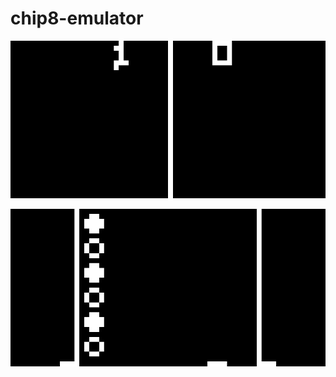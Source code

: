 # chip8-emulator

![screen1](./docs/image/Screenshot_2024-12-01-12-45-03_1366x768.png)

![scren2](./docs/image/Screenshot_2024-12-01-12-45-57_1366x768.png)


